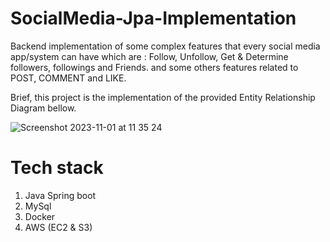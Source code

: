 # SocialMedia-Jpa-Implementation
Backend implementation of some complex features that every social media app/system can have which are : Follow, Unfollow, Get &amp; Determine followers, followings and Friends. and some others features related to POST, COMMENT and LIKE. 

Brief, this project is the implementation of the provided Entity Relationship Diagram bellow.

![Screenshot 2023-11-01 at 11 35 24](https://github.com/TresorKL/SocialMedia-Jpa-Implementation/assets/86111190/e67339b3-a5f0-4d37-90f4-a4c334011675)

# Tech stack

1. Java Spring boot 
2. MySql
3. Docker
4. AWS (EC2 & S3)
